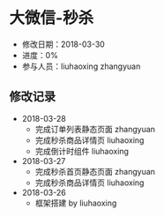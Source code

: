 # 大微信-秒杀
- 修改日期：2018-03-30
- 进度：0%
- 参与人员：liuhaoxing zhangyuan

## 修改记录
- 2018-03-28
    * 完成订单列表静态页面 zhangyuan
    * 完成秒杀商品详情页 liuhaoxing
    * 完成倒计时组件 liuhaoxing    
- 2018-03-27
    * 完成秒杀首页静态页面 zhangyuan
    * 完成秒杀商品详情页 liuhaoxing
- 2018-03-26
    * 框架搭建 by liuhaoxing
